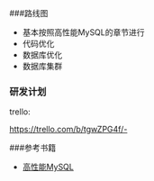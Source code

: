 ###路线图

* 基本按照高性能MySQL的章节进行
* 代码优化
* 数据库优化
* 数据库集群

### 研发计划

trello:

https://trello.com/b/tgwZPG4f/-

###参考书籍

* [高性能MySQL](高性能书籍目录.md)